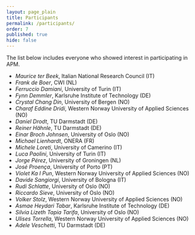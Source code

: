 ```yaml
---
layout: page_plain
title: Participants
permalink: /participants/
order: 7
published: true
hide: false
---
```


The list below includes everyone who showed interest in participating in APM.

  - _Maurice ter Beek_, Italian National Research Council (IT)
  - _Frank de Boer_, CWI (NL)
  - _Ferruccio Damiani_, University of Turin (IT)
  - _Fynn Demmler_, Karlsruhe Institute of Technology (DE)
  - _Crystal Chang Din_, University of Bergen (NO)
  - _Charaf Eddine Dridi_, Western Norway University of Applied Sciences (NO)
  - _Daniel Drodt_, TU Darmstadt (DE)
  - _Reiner Hähnle_, TU Darmstadt (DE)
  - _Einar Broch Johnsen_, University of Oslo (NO)
  - _Michael Lienhardt_, ONERA (FR)
  - _Michele Loreti_, University of Camerino (IT)
  - _Luca Paolini_, University of Turin (IT)
  - _Jorge Pérez_, University of Groningen (NL)
  - _José Proença_, University of Porto (PT)
  - _Violet Ka I Pun_, Western Norway University of Applied Sciences (NO)
  - _Davide Sangiorgi_, University of Bologna (IT)
  - _Rudi Schlatte_, University of Oslo (NO)
  - _Riccardo Sieve_, University of Oslo (NO)
  - _Volker Stolz_, Western Norway University of Applied Sciences (NO)
  - _Asmae Heydari Tabar_, Karlsruhe Institute of Technology (DE)
  - _Silvia Lizeth Tapia Tarifa_, University of Oslo (NO)
  - _Ulises Torrella_, Western Norway University of Applied Sciences (NO)
  - _Adele Veschetti_, TU Darmstadt (DE)

<!-- 
## Participants who are considering going
{: .secondHSp}

- Paola Giannini, University of Eastern Piedmont (IT)

 -->


